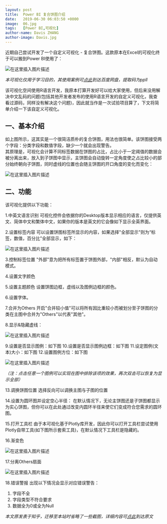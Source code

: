 ```yaml
---
layout: post
title:  Power BI 复合饼图介绍
date:   2019-06-30 06:03:50 +0000
image:  06.jpg
tags:   [Power BI,可视化]
author-name: Davis ZHANG
author-image: Davis.jpg
---
```


近期自己尝试开发了一个自定义可视化 - 复合饼图。这款原本在Excel的可视化终于可以搬到Power BI使用了：

![在这里插入图片描述](https://img-blog.csdnimg.cn/2019112920135369.png?x-oss-process=image/watermark,type_ZmFuZ3poZW5naGVpdGk,shadow_10,text_d3d3LmQtYmkudGVjaA==,size_16,color_FFFFFF,t_70)

*本可视化仅用于学习目的，其使用案例可[点此](https://pan.baidu.com/s/1OjIXL3FGYmSWJyRELKyg8Q)到达百度网盘，提取码为ppll*

该可视化空间使用R语言开发，我原本打算开发好可以给大家使用，但后来没用解决中文乱码的问题(包括其他开发者发布的使用R语言开发的自定义可视化，我查看过源码，同样没有解决这个问题)，因此就当作是一次试验项目算了，下文将简单介绍一下该自定义可视化。

一、基本介绍
----

如上图所示，这其实是一个很简洁质朴的复合饼图，用法也很简单。该饼图接受两个字段：分类字段和数值字段，缺少一个就会出现警告。  
其原理是，可视化会计算不同标签数据在饼图的占比，占比小于一定阈值的数据会被分离出来，放入到子饼图中显示，主饼图会自动旋转一定角度使之占比较小的部分始终朝向子饼图，同时虚线的位置也会随主饼图的开口角度的变化而变化：

![在这里插入图片描述](https://img-blog.csdnimg.cn/2019112920141534.png?x-oss-process=image/watermark,type_ZmFuZ3poZW5naGVpdGk,shadow_10,text_d3d3LmQtYmkudGVjaA==,size_16,color_FFFFFF,t_70)

二、功能
-----

该可视化提供以下功能：

1.中英文语言识别
可视化控件会依据你的Desktop版本显示相应的语言，仅提供英文、简体中文和繁体中文，如果你的版本是英文的它会像如下显示全英界面。

2.设置标签内容
可以设置饼图标签所显示的内容，如果选择"全部显示"则为“标签，数值，百分比”全部显示，如下：

![在这里插入图片描述](https://img-blog.csdnimg.cn/20191129201438795.png?x-oss-process=image/watermark,type_ZmFuZ3poZW5naGVpdGk,shadow_10,text_d3d3LmQtYmkudGVjaA==,size_16,color_FFFFFF,t_70)

3.控制标签位置
"外部"意为把所有标签置于饼图外部，"内部"相反，默认为自动模式。

4.设置文字颜色 

5.设置主题颜色
设置饼图边框，虚线以及图例边框的颜色。

6.设置字体。

7.合并为Others
开启"合并较小值"可以将所有因比重较小而被划分至子饼图的分类在主图中合并为"Others"以代表"其他"。

8.显示&隐藏虚线：

![在这里插入图片描述](https://img-blog.csdnimg.cn/20191129201953474.png?x-oss-process=image/watermark,type_ZmFuZ3poZW5naGVpdGk,shadow_10,text_d3d3LmQtYmkudGVjaA==,size_16,color_FFFFFF,t_70)

9.设置是否显示图例：如下图
10.设置是否显示图例边框：如下图
11.设定图例(文本)大小：如下图
12.设置图例方位：如下图

![在这里插入图片描述](https://img-blog.csdnimg.cn/20191129201519491.png?x-oss-process=image/watermark,type_ZmFuZ3poZW5naGVpdGk,shadow_10,text_d3d3LmQtYmkudGVjaA==,size_16,color_FFFFFF,t_70)

*（注：点击任意一个图例可以实现在图中排除该项的效果，再次双击可以恢复为显示全部）*

13.调换饼图位置
选择反向可以调换主图与子图的位置

14.设置为圆环图并设定空心半径：
在默认情况下，无论主饼图还是子饼图都显示为实心饼图，但你可以在此处通过改变内圆环半径来使它们变成符合您需求的圆环图。

15.打开工具栏
由于本可视化基于Plotly库开发，因此你可以打开工具栏尝试使用Plotly自带工具(如下图所示套索工具)，在默认情况下工具栏是隐藏的。

16.渐变色

![在这里插入图片描述](https://img-blog.csdnimg.cn/20191129201549519.png?x-oss-process=image/watermark,type_ZmFuZ3poZW5naGVpdGk,shadow_10,text_d3d3LmQtYmkudGVjaA==,size_16,color_FFFFFF,t_70)

17.分离Others扇面

![在这里插入图片描述](https://img-blog.csdnimg.cn/20191129201558150.png?x-oss-process=image/watermark,type_ZmFuZ3poZW5naGVpdGk,shadow_10,text_d3d3LmQtYmkudGVjaA==,size_16,color_FFFFFF,t_70)

18.错误警报
出现以下情况会显示对应错误警告：
   1. 字段不全
   2. 字段类型不符合要求
   3. 数据全为0或全为Null

*本文原发表于知乎，迁移至本站时省略了一些截图，详细内容可[点此](https://zhuanlan.zhihu.com/p/71617948)到达原文*